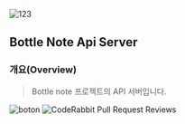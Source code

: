 ![123](https://github.com/user-attachments/assets/a6256292-33d9-4801-9b9d-78f11d9dea13)


## Bottle Note Api Server

### 개요(Overview)

> Bottle note 프로젝트의 API 서버입니다.


![boton](https://github.com/user-attachments/assets/50bf121a-fb97-46d6-9d1f-6e56858363c1)
![CodeRabbit Pull Request Reviews](https://img.shields.io/coderabbit/prs/github/bottle-note/bottle-note-api-server?utm_source=oss&utm_medium=github&utm_campaign=bottle-note%2Fbottle-note-api-server&labelColor=171717&color=FF570A&link=https%3A%2F%2Fcoderabbit.ai&label=CodeRabbit+Reviews)
